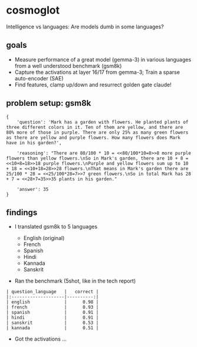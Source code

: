 # cosmoglot
Intelligence vs languages: Are models dumb in some languages?


## goals
- Measure performance of a great model (gemma-3) in various languages from a well understood benchmark (gsm8k)
- Capture the activations at layer 16/17 from gemma-3; Train a sparse auto-encoder (SAE)
- Find features, clamp up/down and resurrect golden gate claude!

## problem setup: gsm8k
```
{
    'question': 'Mark has a garden with flowers. He planted plants of three different colors in it. Ten of them are yellow, and there are 80% more of those in purple. There are only 25% as many green flowers as there are yellow and purple flowers. How many flowers does Mark have in his garden?',
    
    'reasoning': "There are 80/100 * 10 = <<80/100*10=8>>8 more purple flowers than yellow flowers.\nSo in Mark's garden, there are 10 + 8 = <<10+8=18>>18 purple flowers.\nPurple and yellow flowers sum up to 10 + 18 = <<10+18=28>>28 flowers.\nThat means in Mark's garden there are 25/100 * 28 = <<25/100*28=7>>7 green flowers.\nSo in total Mark has 28 + 7 = <<28+7=35>>35 plants in his garden."

    'answer': 35
}
```

## findings
- I translated gsm8k to 5 languages
  - English (original)
  - French
  - Spanish
  - Hindi
  - Kannada
  - Sanskrit

- Ran the benchmark (5shot, like in the tech report) 

```
| question_language   |   correct |
|:--------------------|----------:|
| english             |      0.98 |
| french              |      0.93 |
| spanish             |      0.91 |
| hindi               |      0.91 |
| sanskrit            |      0.53 |
| kannada             |      0.51 |
```



- Got the activations ...
